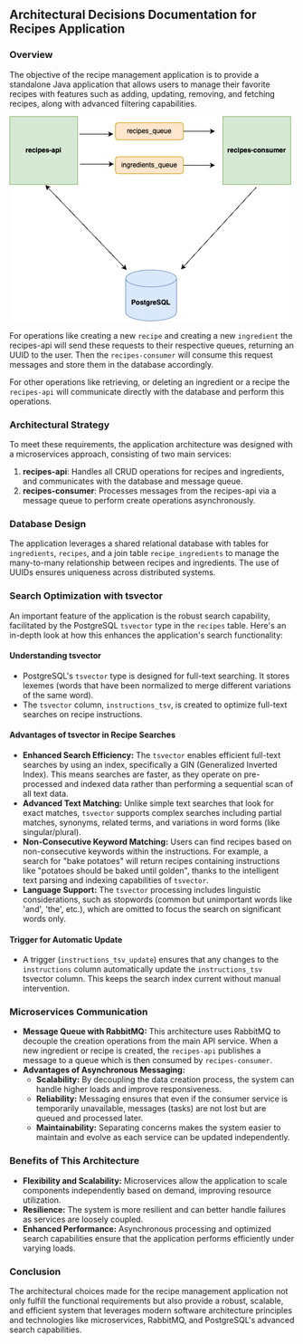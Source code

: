 ## Architectural Decisions Documentation for Recipes Application

### Overview
The objective of the recipe management application is to provide a standalone Java application that allows users to manage their favorite recipes with features such as adding, updating, removing, and fetching recipes, along with advanced filtering capabilities.

![architecture](./recipes-application-architecure.png)

For operations like creating a new `recipe` and creating a new `ingredient` the recipes-api will send these requests to their respective queues, returning an UUID to the user.
Then the `recipes-consumer` will consume this request messages and store them in the database accordingly.

For other operations like retrieving, or deleting an ingredient or a recipe the `recipes-api` will communicate directly with the database and perform this operations.


### Architectural Strategy
To meet these requirements, the application architecture was designed with a microservices approach, consisting of two main services:
1. **recipes-api**: Handles all CRUD operations for recipes and ingredients, and communicates with the database and message queue.
2. **recipes-consumer**: Processes messages from the recipes-api via a message queue to perform create operations asynchronously.

### Database Design
The application leverages a shared relational database with tables for `ingredients`, `recipes`, and a join table `recipe_ingredients` to manage the many-to-many relationship between recipes and ingredients. The use of UUIDs ensures uniqueness across distributed systems.

### Search Optimization with tsvector
An important feature of the application is the robust search capability, facilitated by the PostgreSQL `tsvector` type in the `recipes` table. Here's an in-depth look at how this enhances the application's search functionality:

#### Understanding tsvector
- PostgreSQL's `tsvector` type is designed for full-text searching. It stores lexemes (words that have been normalized to merge different variations of the same word).
- The `tsvector` column, `instructions_tsv`, is created to optimize full-text searches on recipe instructions.

#### Advantages of tsvector in Recipe Searches
- **Enhanced Search Efficiency:** The `tsvector` enables efficient full-text searches by using an index, specifically a GIN (Generalized Inverted Index). This means searches are faster, as they operate on pre-processed and indexed data rather than performing a sequential scan of all text data.
- **Advanced Text Matching:** Unlike simple text searches that look for exact matches, `tsvector` supports complex searches including partial matches, synonyms, related terms, and variations in word forms (like singular/plural).
- **Non-Consecutive Keyword Matching:** Users can find recipes based on non-consecutive keywords within the instructions. For example, a search for "bake potatoes" will return recipes containing instructions like "potatoes should be baked until golden", thanks to the intelligent text parsing and indexing capabilities of `tsvector`.
- **Language Support:** The `tsvector` processing includes linguistic considerations, such as stopwords (common but unimportant words like 'and', 'the', etc.), which are omitted to focus the search on significant words only.

#### Trigger for Automatic Update
- A trigger (`instructions_tsv_update`) ensures that any changes to the `instructions` column automatically update the `instructions_tsv` tsvector column. This keeps the search index current without manual intervention.

### Microservices Communication
- **Message Queue with RabbitMQ:** This architecture uses RabbitMQ to decouple the creation operations from the main API service. When a new ingredient or recipe is created, the `recipes-api` publishes a message to a queue which is then consumed by `recipes-consumer`.
- **Advantages of Asynchronous Messaging:**
    - **Scalability:** By decoupling the data creation process, the system can handle higher loads and improve responsiveness.
    - **Reliability:** Messaging ensures that even if the consumer service is temporarily unavailable, messages (tasks) are not lost but are queued and processed later.
    - **Maintainability:** Separating concerns makes the system easier to maintain and evolve as each service can be updated independently.

### Benefits of This Architecture
- **Flexibility and Scalability:** Microservices allow the application to scale components independently based on demand, improving resource utilization.
- **Resilience:** The system is more resilient and can better handle failures as services are loosely coupled.
- **Enhanced Performance:** Asynchronous processing and optimized search capabilities ensure that the application performs efficiently under varying loads.

### Conclusion
The architectural choices made for the recipe management application not only fulfill the functional requirements but also provide a robust, scalable, and efficient system that leverages modern software architecture principles and technologies like microservices, RabbitMQ, and PostgreSQL's advanced search capabilities.
